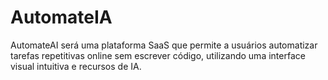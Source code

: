 # AutomateIA
AutomateAI será uma plataforma SaaS que permite a usuários automatizar tarefas repetitivas online sem escrever código, utilizando uma interface visual intuitiva e recursos de IA.
